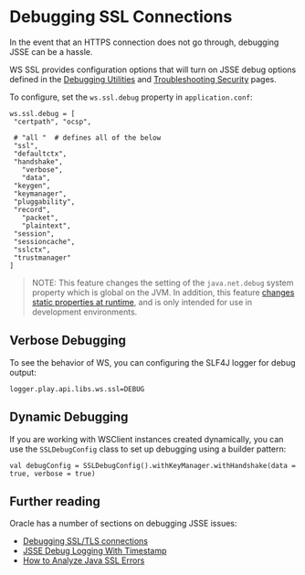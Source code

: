 <!--- Copyright (C) 2009-2015 Typesafe Inc. <http://www.typesafe.com> -->
# Debugging SSL Connections

In the event that an HTTPS connection does not go through, debugging JSSE can be a hassle.

WS SSL provides configuration options that will turn on JSSE debug options defined in the [Debugging Utilities](http://docs.oracle.com/javase/7/docs/technotes/guides/security/jsse/JSSERefGuide.html#Debug) and  [Troubleshooting Security](http://docs.oracle.com/javase/7/docs/technotes/guides/security/troubleshooting-security.html) pages.

To configure, set the `ws.ssl.debug` property in `application.conf`:

```
ws.ssl.debug = [
 "certpath", "ocsp",

 # "all "  # defines all of the below
 "ssl",
 "defaultctx",
 "handshake",
   "verbose",
   "data",
 "keygen",
 "keymanager",
 "pluggability",
 "record",
   "packet",
   "plaintext",
 "session",
 "sessioncache",
 "sslctx",
 "trustmanager"
]
```

> NOTE: This feature changes the setting of the `java.net.debug` system property which is global on the JVM.  In addition, this feature [changes static properties at runtime](http://tersesystems.com/2014/03/02/monkeypatching-java-classes/), and is only intended for use in development environments.

## Verbose Debugging

To see the behavior of WS, you can configuring the SLF4J logger for debug output:

```
logger.play.api.libs.ws.ssl=DEBUG
```

## Dynamic Debugging

If you are working with WSClient instances created dynamically, you can use the `SSLDebugConfig` class to set up debugging using a builder pattern:

```
val debugConfig = SSLDebugConfig().withKeyManager.withHandshake(data = true, verbose = true)
```

## Further reading

Oracle has a number of sections on debugging JSSE issues:

* [Debugging SSL/TLS connections](http://docs.oracle.com/javase/7/docs/technotes/guides/security/jsse/ReadDebug.html)
* [JSSE Debug Logging With Timestamp](https://blogs.oracle.com/xuelei/entry/jsse_debug_logging_with_timestamp)
* [How to Analyze Java SSL Errors](http://www.smartjava.org/content/how-analyze-java-ssl-errors)
